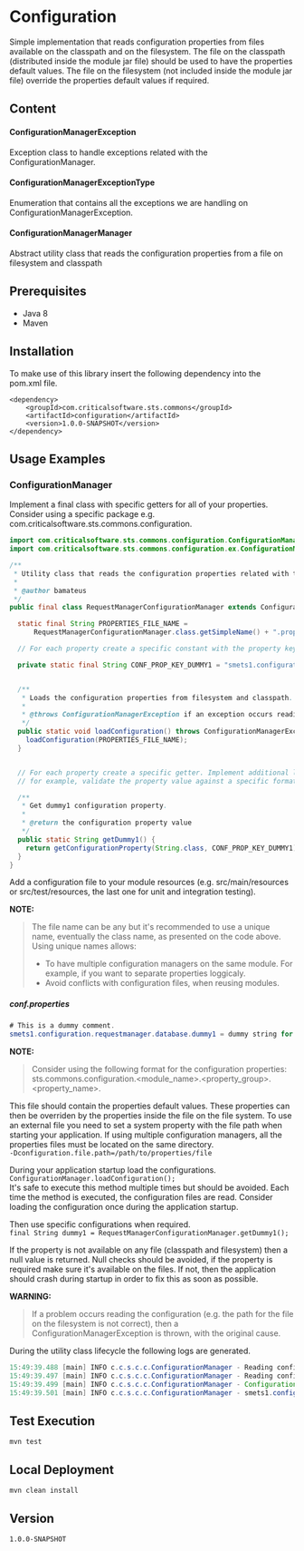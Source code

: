 # Configuration
Simple implementation that reads configuration properties from files available on the classpath and on the filesystem. The file on the classpath (distributed inside the module jar file) should be used to have the properties default values. The file on the filesystem (not included inside the module jar file) override the properties default values if required.

## Content

#### ConfigurationManagerException
Exception class to handle exceptions related with the ConfigurationManager.
#### ConfigurationManagerExceptionType
Enumeration that contains all the exceptions we are handling on ConfigurationManagerException.
#### ConfigurationManagerManager
Abstract utility class that reads the configuration properties from a file on filesystem and classpath

## Prerequisites
- Java 8
- Maven

## Installation
To make use of this library insert the following dependency into the pom.xml file.

    <dependency>
        <groupId>com.criticalsoftware.sts.commons</groupId>
        <artifactId>configuration</artifactId>
        <version>1.0.0-SNAPSHOT</version>
    </dependency>

## Usage Examples
### ConfigurationManager
Implement a final class with specific getters for all of your properties. Consider using a specific package e.g. com.criticalsoftware.sts.commons.configuration.


```java
import com.criticalsoftware.sts.commons.configuration.ConfigurationManager;
import com.criticalsoftware.sts.commons.configuration.ex.ConfigurationManagerException;

/**
 * Utility class that reads the configuration properties related with the Request Manager.
 *
 * @author bamateus
 */
public final class RequestManagerConfigurationManager extends ConfigurationManager {

  static final String PROPERTIES_FILE_NAME =
      RequestManagerConfigurationManager.class.getSimpleName() + ".properties";

  // For each property create a specific constant with the property key.

  private static final String CONF_PROP_KEY_DUMMY1 = "smets1.configuration.requestmanager.dummy1";


  /**
   * Loads the configuration properties from filesystem and classpath.
   *
   * @throws ConfigurationManagerException if an exception occurs reading the properties
   */
  public static void loadConfiguration() throws ConfigurationManagerException {
    loadConfiguration(PROPERTIES_FILE_NAME);
  }


  // For each property create a specific getter. Implement additional logic you may need,
  // for example, validate the property value against a specific format or interval.

  /**
   * Get dummy1 configuration property.
   *
   * @return the configuration property value
   */
  public static String getDummy1() {
    return getConfigurationProperty(String.class, CONF_PROP_KEY_DUMMY1);
  }
}
```

Add a configuration file to your module resources (e.g. src/main/resources or src/test/resources, the last one for unit and integration testing).

**NOTE:**
> The file name can be any but it's recommended to use a unique name, eventually the class name, as presented on the code above. Using unique names allows:
> * To have multiple configuration managers on the same module. For example, if you want to separate properties loggicaly.
> * Avoid conflicts with configuration files, when reusing modules.

##### conf.properties
```java
# This is a dummy comment.
smets1.configuration.requestmanager.database.dummy1 = dummy string for request manager
```
**NOTE:**
>Consider using the following format for the configuration properties: sts.commons.configuration.<module_name>.<property_group>.<property_name>.


This file should contain the properties default values. These properties can then be overriden by the properties inside the file on the file system. To use an external file you need to set a system property with the file path when starting your application. If using multiple configuration managers, all the properties files must be located on the same directory.
<br />
 `-Dconfiguration.file.path=/path/to/properties/file`



During your application startup load the configurations.
<br />
 `ConfigurationManager.loadConfiguration();`
<br />
It's safe to execute this method multiple times but should be avoided. Each time the method is executed, the configuration files are read. Consider loading the configuration once during the application startup.



Then use specific configurations when required.
<br />
`final String dummy1 = RequestManagerConfigurationManager.getDummy1();`

If the property is not available on any file (classpath and filesystem) then a null value is returned. Null checks should be avoided, if the property is required make sure it's available on the files. If not, then the application should crash during startup in order to fix this as soon as possible.

**WARNING:**
> If a problem occurs reading the configuration (e.g. the path for the file on the filesystem is not correct), then a ConfigurationManagerException is thrown, with the original cause.


During the utility class lifecycle the following logs are generated.
```java
15:49:39.488 [main] INFO c.c.s.c.c.ConfigurationManager - Reading configuration from filesystem - /home/smets1/projectrepos/smets1/implementation/smets1/smets1-core/src/test/resources/conf-filesystem.properties
15:49:39.497 [main] INFO c.c.s.c.c.ConfigurationManager - Reading configuration from classpath - conf.properties
15:49:39.499 [main] INFO c.c.s.c.c.ConfigurationManager - Configuration loaded successfully:
15:49:39.501 [main] INFO c.c.s.c.c.ConfigurationManager - smets1.configuration.filesystem.dummy1 - dummy string for request manager
```





## Test Execution
    mvn test

## Local Deployment
    mvn clean install

## Version
    1.0.0-SNAPSHOT


